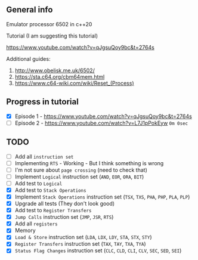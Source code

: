 General info
---
Emulator processor 6502 in c++20

Tutorial (I am suggesting this tutorial)

https://www.youtube.com/watch?v=qJgsuQoy9bc&t=2764s

Additional guides:
1. http://www.obelisk.me.uk/6502/
2. https://sta.c64.org/cbm64mem.html
3. https://www.c64-wiki.com/wiki/Reset_(Process)

Progress in tutorial
---
- [x] Episode 1 - https://www.youtube.com/watch?v=qJgsuQoy9bc&t=2764s
- [ ] Episode 2 - https://www.youtube.com/watch?v=L7J1pPokEyw `0m 0sec`

TODO
---
- [ ] Add all `instruction set`
- [ ] Implementing `RTS` - Working - But I think something is wrong
- [ ] I'm not sure about `page crossing` (need to check that)
- [ ] Implement `Logical` instruction set (`AND`, `EOR`, `ORA`, `BIT`)
- [ ] Add test to `Logical`
- [X] Add test to `Stack Operations`
- [X] Implement `Stack Operations` instruction set (`TSX`, `TXS`, `PHA`, `PHP`, `PLA`, `PLP`)
- [X] Upgrade all tests (They don't look good)
- [x] Add test to `Register Transfers`
- [x] `Jump Calls` instruction set (`JMP`, `JSR`, `RTS`)
- [x] Add all `registers`
- [x] Memory
- [x] `Load & Store` instruction set (`LDA`, `LDX`, `LDY`, `STA`, `STX`, `STY`)
- [x] `Register Transfers` instruction set (`TAX`, `TAY`, `TXA`, `TYA`)
- [x] `Status Flag Changes` instruction set (`CLC`, `CLD`, `CLI`, `CLV`, `SEC`, `SED`, `SEI`)